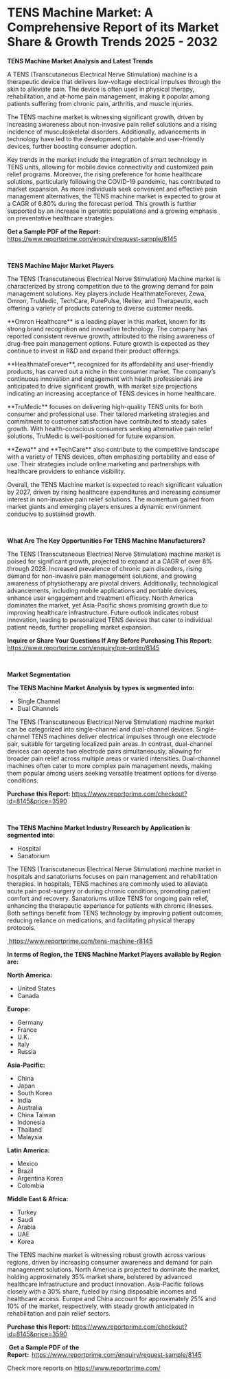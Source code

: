 <p><h1>TENS Machine Market: A Comprehensive Report of its Market Share & Growth Trends 2025 - 2032</h1></p><p><strong>TENS Machine Market Analysis and Latest Trends</strong></p>
<p><p>A TENS (Transcutaneous Electrical Nerve Stimulation) machine is a therapeutic device that delivers low-voltage electrical impulses through the skin to alleviate pain. The device is often used in physical therapy, rehabilitation, and at-home pain management, making it popular among patients suffering from chronic pain, arthritis, and muscle injuries.</p><p>The TENS machine market is witnessing significant growth, driven by increasing awareness about non-invasive pain relief solutions and a rising incidence of musculoskeletal disorders. Additionally, advancements in technology have led to the development of portable and user-friendly devices, further boosting consumer adoption.</p><p>Key trends in the market include the integration of smart technology in TENS units, allowing for mobile device connectivity and customized pain relief programs. Moreover, the rising preference for home healthcare solutions, particularly following the COVID-19 pandemic, has contributed to market expansion. As more individuals seek convenient and effective pain management alternatives, the TENS machine market is expected to grow at a CAGR of 6.80% during the forecast period. This growth is further supported by an increase in geriatric populations and a growing emphasis on preventative healthcare strategies.</p></p>
<p><strong>Get a Sample PDF of the Report:&nbsp;</strong> <a href="https://www.reportprime.com/enquiry/request-sample/8145?utm_campaign=2251&utm_medium=2&utm_source=Github&utm_content=ia&utm_term=19032025&utm_id=tens-machine">https://www.reportprime.com/enquiry/request-sample/8145</a></p>
<p>&nbsp;</p>
<p><strong>TENS Machine Major Market Players</strong></p>
<p><p>The TENS (Transcutaneous Electrical Nerve Stimulation) Machine market is characterized by strong competition due to the growing demand for pain management solutions. Key players include HealthmateForever, Zewa, Omron, TruMedic, TechCare, PurePulse, IReliev, and Therapeutix, each offering a variety of products catering to diverse customer needs.</p><p>**Omron Healthcare** is a leading player in this market, known for its strong brand recognition and innovative technology. The company has reported consistent revenue growth, attributed to the rising awareness of drug-free pain management options. Future growth is expected as they continue to invest in R&D and expand their product offerings.</p><p>**HealthmateForever**, recognized for its affordability and user-friendly products, has carved out a niche in the consumer market. The company’s continuous innovation and engagement with health professionals are anticipated to drive significant growth, with market size projections indicating an increasing acceptance of TENS devices in home healthcare.</p><p>**TruMedic** focuses on delivering high-quality TENS units for both consumer and professional use. Their tailored marketing strategies and commitment to customer satisfaction have contributed to steady sales growth. With health-conscious consumers seeking alternative pain relief solutions, TruMedic is well-positioned for future expansion.</p><p>**Zewa** and **TechCare** also contribute to the competitive landscape with a variety of TENS devices, often emphasizing portability and ease of use. Their strategies include online marketing and partnerships with healthcare providers to enhance visibility.</p><p>Overall, the TENS Machine market is expected to reach significant valuation by 2027, driven by rising healthcare expenditures and increasing consumer interest in non-invasive pain relief solutions. The momentum gained from market giants and emerging players ensures a dynamic environment conducive to sustained growth.</p></p>
<p>&nbsp;</p>
<p><strong>What Are The Key Opportunities For TENS Machine Manufacturers?</strong></p>
<p><p>The TENS (Transcutaneous Electrical Nerve Stimulation) machine market is poised for significant growth, projected to expand at a CAGR of over 8% through 2028. Increased prevalence of chronic pain disorders, rising demand for non-invasive pain management solutions, and growing awareness of physiotherapy are pivotal drivers. Additionally, technological advancements, including mobile applications and portable devices, enhance user engagement and treatment efficacy. North America dominates the market, yet Asia-Pacific shows promising growth due to improving healthcare infrastructure. Future outlook indicates robust innovation, leading to personalized TENS devices that cater to individual patient needs, further propelling market expansion.</p></p>
<p><strong>Inquire or Share Your Questions If Any Before Purchasing This Report:</strong> <a href="https://www.reportprime.com/enquiry/pre-order/8145?utm_campaign=2251&utm_medium=2&utm_source=Github&utm_content=ia&utm_term=19032025&utm_id=tens-machine">https://www.reportprime.com/enquiry/pre-order/8145</a></p>
<p>&nbsp;</p>
<p><strong>Market Segmentation</strong></p>
<p><strong>The TENS Machine Market Analysis by types is segmented into:</strong></p>
<p><ul><li>Single Channel</li><li>Dual Channels</li></ul></p>
<p><p>The TENS (Transcutaneous Electrical Nerve Stimulation) machine market can be categorized into single-channel and dual-channel devices. Single-channel TENS machines deliver electrical impulses through one electrode pair, suitable for targeting localized pain areas. In contrast, dual-channel devices can operate two electrode pairs simultaneously, allowing for broader pain relief across multiple areas or varied intensities. Dual-channel machines often cater to more complex pain management needs, making them popular among users seeking versatile treatment options for diverse conditions.</p></p>
<p><strong>Purchase this Report:&nbsp;</strong><a href="https://www.reportprime.com/checkout?id=8145&price=3590&utm_campaign=2251&utm_medium=2&utm_source=Github&utm_content=ia&utm_term=19032025&utm_id=tens-machine">https://www.reportprime.com/checkout?id=8145&price=3590</a></p>
<p>&nbsp;</p>
<p><strong>The TENS Machine Market Industry Research by Application is segmented into:</strong></p>
<p><ul><li>Hospital</li><li>Sanatorium</li></ul></p>
<p><p>The TENS (Transcutaneous Electrical Nerve Stimulation) machine market in hospitals and sanatoriums focuses on pain management and rehabilitation therapies. In hospitals, TENS machines are commonly used to alleviate acute pain post-surgery or during chronic conditions, promoting patient comfort and recovery. Sanatoriums utilize TENS for ongoing pain relief, enhancing the therapeutic experience for patients with chronic illnesses. Both settings benefit from TENS technology by improving patient outcomes, reducing reliance on medications, and facilitating physical therapy protocols.</p></p>
<p><a href="https://www.reportprime.com/tens-machine-r8145?utm_campaign=2251&utm_medium=2&utm_source=Github&utm_content=ia&utm_term=19032025&utm_id=tens-machine">&nbsp;https://www.reportprime.com/tens-machine-r8145</a></p>
<p><strong>In terms of Region, the TENS Machine Market Players available by Region are:</strong></p>
<p>
    <p> <strong> North America: </strong>
        <ul>
            <li>United States</li>
            <li>Canada</li>
        </ul>
        </p> 
    <p> <strong> Europe: </strong>
        <ul>
            <li>Germany</li>
            <li>France</li>
            <li>U.K.</li>
            <li>Italy</li>
            <li>Russia</li>
        </ul>
        </p> 
    <p> <strong> Asia-Pacific: </strong>
        <ul>
            <li>China</li>
            <li>Japan</li>
            <li>South Korea</li>
            <li>India</li>
            <li>Australia</li>
            <li>China Taiwan</li>
            <li>Indonesia</li>
            <li>Thailand</li>
            <li>Malaysia</li>
        </ul>
        </p> 
    <p> <strong> Latin America: </strong>
        <ul>
            <li>Mexico</li>
            <li>Brazil</li>
            <li>Argentina Korea</li>
            <li>Colombia</li>
        </ul>
        </p> 
    <p> <strong> Middle East & Africa: </strong>
        <ul>
            <li>Turkey</li>
            <li>Saudi</li>
            <li>Arabia</li>
            <li>UAE</li>
            <li>Korea</li>
        </ul>
    </p>
    </p>
<p><p>The TENS machine market is witnessing robust growth across various regions, driven by increasing consumer awareness and demand for pain management solutions. North America is projected to dominate the market, holding approximately 35% market share, bolstered by advanced healthcare infrastructure and product innovation. Asia-Pacific follows closely with a 30% share, fueled by rising disposable incomes and healthcare access. Europe and China account for approximately 25% and 10% of the market, respectively, with steady growth anticipated in rehabilitation and pain relief sectors.</p></p>
<p><strong>Purchase this Report: </strong><a href="https://www.reportprime.com/checkout?id=8145&price=3590&utm_campaign=2251&utm_medium=2&utm_source=Github&utm_content=ia&utm_term=19032025&utm_id=tens-machine">https://www.reportprime.com/checkout?id=8145&price=3590</a></p>
<p>&nbsp;<strong>Get a Sample PDF of the Report:&nbsp;&nbsp;</strong><a href="https://www.reportprime.com/enquiry/request-sample/8145?utm_campaign=2251&utm_medium=2&utm_source=Github&utm_content=ia&utm_term=19032025&utm_id=tens-machine">https://www.reportprime.com/enquiry/request-sample/8145</a></p>
<p><strong></strong></p>
<p>Check more reports on <a href="https://www.reportprime.com/?utm_campaign=2251&utm_medium=2&utm_source=Github&utm_content=ia&utm_term=19032025&utm_id=tens-machine">https://www.reportprime.com/</a></p>